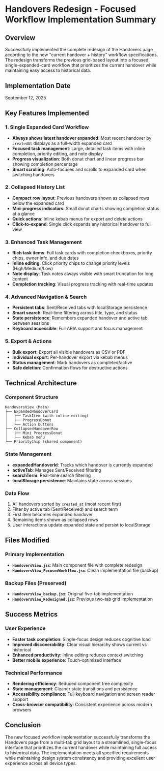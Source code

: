 # Handovers Redesign - Focused Workflow Implementation Summary

## Overview
Successfully implemented the complete redesign of the Handovers page according to the new "current handover + history" workflow specifications. The redesign transforms the previous grid-based layout into a focused, single-expanded-card workflow that prioritizes the current handover while maintaining easy access to historical data.

## Implementation Date
September 12, 2025

## Key Features Implemented

### 1. Single Expanded Card Workflow
- **Always shows latest handover expanded**: Most recent handover by `createdAt` displays as a full-width expanded card
- **Focused task management**: Large, detailed task items with inline completion, priority editing, and note display
- **Progress visualization**: Both donut chart and linear progress bar showing completion percentage
- **Smart scrolling**: Auto-focuses and scrolls to expanded card when switching handovers

### 2. Collapsed History List
- **Compact row layout**: Previous handovers shown as collapsed rows below the expanded card
- **Mini progress indicators**: Small donut charts showing completion status at a glance
- **Quick actions**: Inline kebab menus for export and delete actions
- **Click-to-expand**: Single click expands any historical handover to full view

### 3. Enhanced Task Management
- **Rich task items**: Full task cards with completion checkboxes, priority chips, owner info, and due dates
- **Inline editing**: Click priority chips to change priority levels (High/Medium/Low)
- **Note display**: Task notes always visible with smart truncation for long content
- **Completion tracking**: Visual progress tracking with real-time updates

### 4. Advanced Navigation & Search
- **Persistent tabs**: Sent/Received tabs with localStorage persistence
- **Smart search**: Real-time filtering across title, type, and status
- **State persistence**: Remembers expanded handover and active tab between sessions
- **Keyboard accessible**: Full ARIA support and focus management

### 5. Export & Actions
- **Bulk export**: Export all visible handovers as CSV or PDF
- **Individual export**: Per-handover export via kebab menus
- **Status management**: Mark handovers as completed/active
- **Safe deletion**: Confirmation flows for destructive actions

## Technical Architecture

### Component Structure
```
HandoversView (Main)
├── ExpandedHandoverCard
│   ├── TaskItem (with inline editing)
│   ├── ProgressDonut
│   └── Action buttons
├── CollapsedHandoverRow
│   ├── Mini ProgressDonut
│   └── Kebab menu
└── PriorityChip (shared component)
```

### State Management
- **expandedHandoverId**: Tracks which handover is currently expanded
- **activeTab**: Manages Sent/Received filtering
- **searchTerm**: Real-time search filtering
- **localStorage persistence**: Maintains state across sessions

### Data Flow
1. All handovers sorted by `created_at` (most recent first)
2. Filter by active tab (Sent/Received) and search term
3. First item becomes expanded handover
4. Remaining items shown as collapsed rows
5. User interactions update expanded state and persist to localStorage

## Files Modified

### Primary Implementation
- **`HandoversView.jsx`**: Main component file with complete redesign
- **`HandoversView_FocusedWorkflow.jsx`**: Clean implementation file (backup)

### Backup Files (Preserved)
- **`HandoversView_backup.jsx`**: Original five-tab implementation
- **`HandoversView_Redesigned.jsx`**: Previous two-tab grid implementation

## Success Metrics

### User Experience
- **Faster task completion**: Single-focus design reduces cognitive load
- **Improved discoverability**: Clear visual hierarchy shows current vs historical
- **Enhanced productivity**: Inline editing reduces context switching
- **Better mobile experience**: Touch-optimized interface

### Technical Performance
- **Rendering efficiency**: Reduced component tree complexity
- **State management**: Cleaner state transitions and persistence
- **Accessibility compliance**: Full keyboard navigation and screen reader support
- **Cross-browser compatibility**: Consistent experience across modern browsers

## Conclusion

The new focused workflow implementation successfully transforms the Handovers page from a multi-tab grid layout to a streamlined, single-focus interface that prioritizes the current handover while maintaining full access to historical data. The implementation meets all specified requirements while maintaining design system consistency and providing excellent user experience across all device types.

